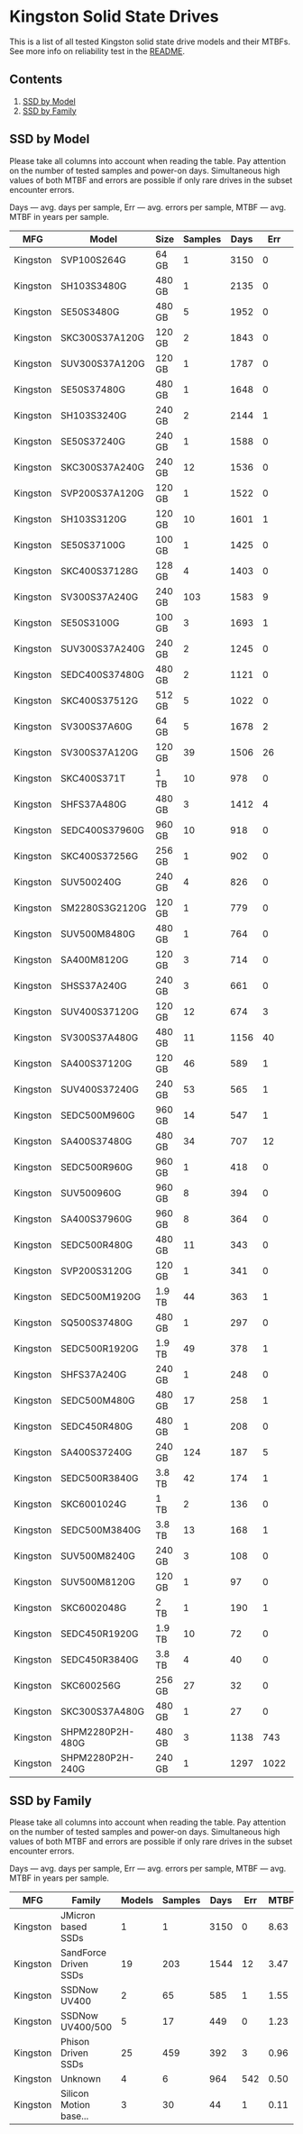 Kingston Solid State Drives
===========================

This is a list of all tested Kingston solid state drive models and their MTBFs. See
more info on reliability test in the [README](https://github.com/linuxhw/EnterpriseDrive).

Contents
--------

1. [ SSD by Model  ](#ssd-by-model)
2. [ SSD by Family ](#ssd-by-family)

SSD by Model
------------

Please take all columns into account when reading the table. Pay attention on the
number of tested samples and power-on days. Simultaneous high values of both MTBF
and errors are possible if only rare drives in the subset encounter errors.

Days — avg. days per sample,
Err  — avg. errors per sample,
MTBF — avg. MTBF in years per sample.

| MFG       | Model              | Size   | Samples | Days  | Err   | MTBF |
|-----------|--------------------|--------|---------|-------|-------|------|
| Kingston  | SVP100S264G        | 64 GB  | 1       | 3150  | 0     | 8.63   |
| Kingston  | SH103S3480G        | 480 GB | 1       | 2135  | 0     | 5.85   |
| Kingston  | SE50S3480G         | 480 GB | 5       | 1952  | 0     | 5.35   |
| Kingston  | SKC300S37A120G     | 120 GB | 2       | 1843  | 0     | 5.05   |
| Kingston  | SUV300S37A120G     | 120 GB | 1       | 1787  | 0     | 4.90   |
| Kingston  | SE50S37480G        | 480 GB | 1       | 1648  | 0     | 4.52   |
| Kingston  | SH103S3240G        | 240 GB | 2       | 2144  | 1     | 4.41   |
| Kingston  | SE50S37240G        | 240 GB | 1       | 1588  | 0     | 4.35   |
| Kingston  | SKC300S37A240G     | 240 GB | 12      | 1536  | 0     | 4.21   |
| Kingston  | SVP200S37A120G     | 120 GB | 1       | 1522  | 0     | 4.17   |
| Kingston  | SH103S3120G        | 120 GB | 10      | 1601  | 1     | 4.02   |
| Kingston  | SE50S37100G        | 100 GB | 1       | 1425  | 0     | 3.90   |
| Kingston  | SKC400S37128G      | 128 GB | 4       | 1403  | 0     | 3.85   |
| Kingston  | SV300S37A240G      | 240 GB | 103     | 1583  | 9     | 3.74   |
| Kingston  | SE50S3100G         | 100 GB | 3       | 1693  | 1     | 3.72   |
| Kingston  | SUV300S37A240G     | 240 GB | 2       | 1245  | 0     | 3.41   |
| Kingston  | SEDC400S37480G     | 480 GB | 2       | 1121  | 0     | 3.07   |
| Kingston  | SKC400S37512G      | 512 GB | 5       | 1022  | 0     | 2.80   |
| Kingston  | SV300S37A60G       | 64 GB  | 5       | 1678  | 2     | 2.79   |
| Kingston  | SV300S37A120G      | 120 GB | 39      | 1506  | 26    | 2.77   |
| Kingston  | SKC400S371T        | 1 TB   | 10      | 978   | 0     | 2.68   |
| Kingston  | SHFS37A480G        | 480 GB | 3       | 1412  | 4     | 2.65   |
| Kingston  | SEDC400S37960G     | 960 GB | 10      | 918   | 0     | 2.52   |
| Kingston  | SKC400S37256G      | 256 GB | 1       | 902   | 0     | 2.47   |
| Kingston  | SUV500240G         | 240 GB | 4       | 826   | 0     | 2.26   |
| Kingston  | SM2280S3G2120G     | 120 GB | 1       | 779   | 0     | 2.14   |
| Kingston  | SUV500M8480G       | 480 GB | 1       | 764   | 0     | 2.09   |
| Kingston  | SA400M8120G        | 120 GB | 3       | 714   | 0     | 1.96   |
| Kingston  | SHSS37A240G        | 240 GB | 3       | 661   | 0     | 1.81   |
| Kingston  | SUV400S37120G      | 120 GB | 12      | 674   | 3     | 1.77   |
| Kingston  | SV300S37A480G      | 480 GB | 11      | 1156  | 40    | 1.55   |
| Kingston  | SA400S37120G       | 120 GB | 46      | 589   | 1     | 1.54   |
| Kingston  | SUV400S37240G      | 240 GB | 53      | 565   | 1     | 1.50   |
| Kingston  | SEDC500M960G       | 960 GB | 14      | 547   | 1     | 1.43   |
| Kingston  | SA400S37480G       | 480 GB | 34      | 707   | 12    | 1.23   |
| Kingston  | SEDC500R960G       | 960 GB | 1       | 418   | 0     | 1.15   |
| Kingston  | SUV500960G         | 960 GB | 8       | 394   | 0     | 1.08   |
| Kingston  | SA400S37960G       | 960 GB | 8       | 364   | 0     | 1.00   |
| Kingston  | SEDC500R480G       | 480 GB | 11      | 343   | 0     | 0.94   |
| Kingston  | SVP200S3120G       | 120 GB | 1       | 341   | 0     | 0.94   |
| Kingston  | SEDC500M1920G      | 1.9 TB | 44      | 363   | 1     | 0.90   |
| Kingston  | SQ500S37480G       | 480 GB | 1       | 297   | 0     | 0.81   |
| Kingston  | SEDC500R1920G      | 1.9 TB | 49      | 378   | 1     | 0.77   |
| Kingston  | SHFS37A240G        | 240 GB | 1       | 248   | 0     | 0.68   |
| Kingston  | SEDC500M480G       | 480 GB | 17      | 258   | 1     | 0.64   |
| Kingston  | SEDC450R480G       | 480 GB | 1       | 208   | 0     | 0.57   |
| Kingston  | SA400S37240G       | 240 GB | 124     | 187   | 5     | 0.51   |
| Kingston  | SEDC500R3840G      | 3.8 TB | 42      | 174   | 1     | 0.39   |
| Kingston  | SKC6001024G        | 1 TB   | 2       | 136   | 0     | 0.37   |
| Kingston  | SEDC500M3840G      | 3.8 TB | 13      | 168   | 1     | 0.32   |
| Kingston  | SUV500M8240G       | 240 GB | 3       | 108   | 0     | 0.30   |
| Kingston  | SUV500M8120G       | 120 GB | 1       | 97    | 0     | 0.27   |
| Kingston  | SKC6002048G        | 2 TB   | 1       | 190   | 1     | 0.26   |
| Kingston  | SEDC450R1920G      | 1.9 TB | 10      | 72    | 0     | 0.20   |
| Kingston  | SEDC450R3840G      | 3.8 TB | 4       | 40    | 0     | 0.11   |
| Kingston  | SKC600256G         | 256 GB | 27      | 32    | 0     | 0.09   |
| Kingston  | SKC300S37A480G     | 480 GB | 1       | 27    | 0     | 0.08   |
| Kingston  | SHPM2280P2H-480G   | 480 GB | 3       | 1138  | 743   | 0.01   |
| Kingston  | SHPM2280P2H-240G   | 240 GB | 1       | 1297  | 1022  | 0.00   |

SSD by Family
-------------

Please take all columns into account when reading the table. Pay attention on the
number of tested samples and power-on days. Simultaneous high values of both MTBF
and errors are possible if only rare drives in the subset encounter errors.

Days — avg. days per sample,
Err  — avg. errors per sample,
MTBF — avg. MTBF in years per sample.

| MFG       | Family                 | Models | Samples | Days  | Err   | MTBF |
|-----------|------------------------|--------|---------|-------|-------|------|
| Kingston  | JMicron based SSDs     | 1      | 1       | 3150  | 0     | 8.63   |
| Kingston  | SandForce Driven SSDs  | 19     | 203     | 1544  | 12    | 3.47   |
| Kingston  | SSDNow UV400           | 2      | 65      | 585   | 1     | 1.55   |
| Kingston  | SSDNow UV400/500       | 5      | 17      | 449   | 0     | 1.23   |
| Kingston  | Phison Driven SSDs     | 25     | 459     | 392   | 3     | 0.96   |
| Kingston  | Unknown                | 4      | 6       | 964   | 542   | 0.50   |
| Kingston  | Silicon Motion base... | 3      | 30      | 44    | 1     | 0.11   |

